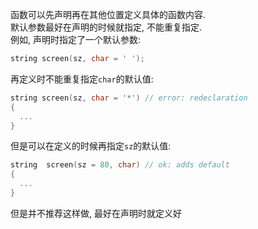函数可以先声明再在其他位置定义具体的函数内容.  
默认参数最好在声明的时候就指定, 不能重复指定.  
例如, 声明时指定了一个默认参数:  
```cpp
string screen(sz, char = ' ');
```
再定义时不能重复指定`char`的默认值:  
```cpp
string screen(sz, char = '*') // error: redeclaration
{
  ...
}
```
但是可以在定义的时候再指定`sz`的默认值:  
```cpp
string  screen(sz = 80, char) // ok: adds default
{
  ...
}
```
但是并不推荐这样做, 最好在声明时就定义好